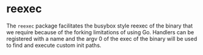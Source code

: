 # reexec

The `reexec` package facilitates the busybox style reexec of the binary that we require because 
of the forking limitations of using Go.  Handlers can be registered with a name and the argv 0 of 
the exec of the binary will be used to find and execute custom init paths.
